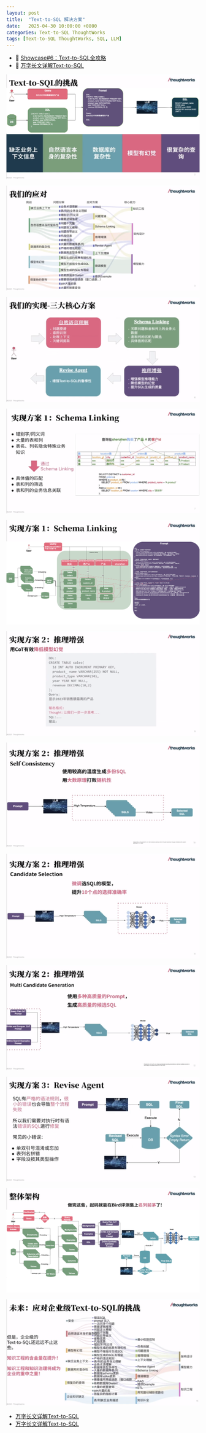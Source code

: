 ```yaml
---
layout: post
title:  "Text-to-SQL 解决方案"
date:   2025-04-30 10:00:00 +0800
categories: Text-to-SQL ThoughtWorks
tags: [Text-to-SQL ThoughtWorks, SQL, LLM]
---
```


- 🎥 [Showcase#6：Text-to-SQL全攻略](https://www.bilibili.com/video/BV1xdPsejEtm/)
- 📜 [万字长文详解Text-to-SQL](https://blog.csdn.net/boydfd/article/details/146605141)

![](/images/2025/TextToSQL/01.png)

![](/images/2025/TextToSQL/02.png)

![](/images/2025/TextToSQL/03.png)

![](/images/2025/TextToSQL/04.png)

![](/images/2025/TextToSQL/05.png)

![](/images/2025/TextToSQL/06.png)

![](/images/2025/TextToSQL/07.png)

![](/images/2025/TextToSQL/08.png)

![](/images/2025/TextToSQL/09.png)

![](/images/2025/TextToSQL/10.png)

![](/images/2025/TextToSQL/11.png)

![](/images/2025/TextToSQL/12.png)

- [万字长文详解Text-to-SQL](https://mp.weixin.qq.com/s/vahLyvMZNXIO4HDAqH3UOA)
- [万字长文详解Text-to-SQL](https://zhuanlan.zhihu.com/p/1888995973281334303)